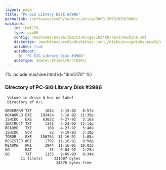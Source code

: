 ```yaml
---
layout: page
title: "PC-SIG Library Disk #3986"
permalink: /software/pcx86/sw/misc/pcsig/3000-3999/DISK3986/
machines:
  - id: ibm5170
    type: pcx86
    config: /machines/pcx86/ibm/5170/cga/1024kb/rev3/machine.xml
    diskettes: /machines/pcx86/diskettes.json,/disks/pcsigdisks/pcx86/diskettes.json
    autoGen: true
    autoMount:
      B: "PC-SIG Library Disk #3986"
    autoType: $date\r$time\rB:\rDIR\r
---
```


{% include machine.html id="ibm5170" %}

### Directory of PC-SIG Library Disk #3986

     Volume in drive A has no label
     Directory of A:\

    ORDERFRM TXT      1014   3-19-92   8:57a
    BOXWORLD EXE    103424   3-18-92  11:35p
    ISHIDO   EXE     63022   4-27-92   5:16a
    INSTRUCT TXT      1341   4-24-92  12:14p
    README   TXT       108   4-27-92   5:40a
    ISHIDO   SCR        22   8-19-93   3:18p
    TOBOR    EXE    156754  11-16-91   1:05a
    REGISTER WRI      1792  11-16-91   9:56p
    README   WRI      2944  11-16-91  10:03p
    GO       BAT        31   6-04-92   2:25a
    GO       TXT      1155   9-09-93   9:34a
           11 file(s)     331607 bytes
                           24576 bytes free
